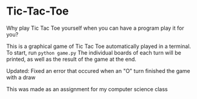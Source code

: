 # Tic-Tac-Toe
Why play Tic Tac Toe yourself when you can have a program play it for you?

This is a graphical game of Tic Tac Toe automatically played in a terminal. 
To start, run `python game.py`
The individual boards of each turn will be printed, as well as the result of the game at the end.

Updated: Fixed an error that occured when an "O" turn finished the game with a draw

This was made as an assignment for my computer science class


 
